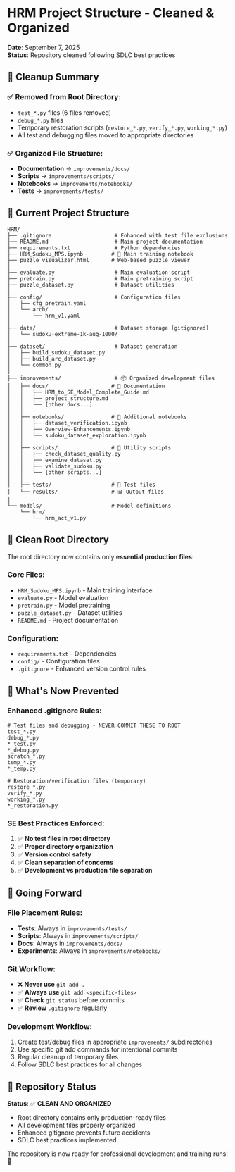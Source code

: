 # HRM Project Structure - Cleaned & Organized

**Date**: September 7, 2025  
**Status**: Repository cleaned following SDLC best practices

## 🧹 Cleanup Summary

### ✅ **Removed from Root Directory:**
- `test_*.py` files (6 files removed)
- `debug_*.py` files
- Temporary restoration scripts (`restore_*.py`, `verify_*.py`, `working_*.py`)
- All test and debugging files moved to appropriate directories

### ✅ **Organized File Structure:**
- **Documentation** → `improvements/docs/`
- **Scripts** → `improvements/scripts/`
- **Notebooks** → `improvements/notebooks/`
- **Tests** → `improvements/tests/`

## 📁 Current Project Structure

```
HRM/
├── .gitignore                    # Enhanced with test file exclusions
├── README.md                     # Main project documentation
├── requirements.txt              # Python dependencies
├── HRM_Sudoku_MPS.ipynb         # 🎯 Main training notebook
├── puzzle_visualizer.html       # Web-based puzzle viewer
│
├── evaluate.py                   # Main evaluation script
├── pretrain.py                   # Main pretraining script  
├── puzzle_dataset.py             # Dataset utilities
│
├── config/                       # Configuration files
│   ├── cfg_pretrain.yaml
│   └── arch/
│       └── hrm_v1.yaml
│
├── data/                         # Dataset storage (gitignored)
│   └── sudoku-extreme-1k-aug-1000/
│
├── dataset/                      # Dataset generation
│   ├── build_sudoku_dataset.py
│   ├── build_arc_dataset.py
│   └── common.py
│
├── improvements/                 # 📦 Organized development files
│   ├── docs/                    # 📄 Documentation
│   │   ├── HRM_to_SE_Model_Complete_Guide.md
│   │   ├── project_structure.md
│   │   └── [other docs...]
│   │
│   ├── notebooks/               # 📓 Additional notebooks
│   │   ├── dataset_verification.ipynb
│   │   ├── Overview-Enhancements.ipynb
│   │   └── sudoku_dataset_exploration.ipynb
│   │
│   ├── scripts/                 # 🔧 Utility scripts
│   │   ├── check_dataset_quality.py
│   │   ├── examine_dataset.py
│   │   ├── validate_sudoku.py
│   │   └── [other scripts...]
│   │
│   ├── tests/                   # 🧪 Test files
│   └── results/                 # 📊 Output files
│
└── models/                      # Model definitions
    └── hrm/
        └── hrm_act_v1.py
```

## 🎯 Clean Root Directory

The root directory now contains only **essential production files**:

### **Core Files:**
- `HRM_Sudoku_MPS.ipynb` - Main training interface
- `evaluate.py` - Model evaluation
- `pretrain.py` - Model pretraining  
- `puzzle_dataset.py` - Dataset utilities
- `README.md` - Project documentation

### **Configuration:**
- `requirements.txt` - Dependencies
- `config/` - Configuration files
- `.gitignore` - Enhanced version control rules

## 🚫 What's Now Prevented

### **Enhanced .gitignore Rules:**
```gitignore
# Test files and debugging - NEVER COMMIT THESE TO ROOT
test_*.py
debug_*.py
*_test.py
*_debug.py
scratch_*.py
temp_*.py
*_temp.py

# Restoration/verification files (temporary)
restore_*.py
verify_*.py
working_*.py
*_restoration.py
```

### **SE Best Practices Enforced:**
1. ✅ **No test files in root directory**
2. ✅ **Proper directory organization**
3. ✅ **Version control safety**
4. ✅ **Clean separation of concerns**
5. ✅ **Development vs production file separation**

## 🎯 Going Forward

### **File Placement Rules:**
- **Tests**: Always in `improvements/tests/`
- **Scripts**: Always in `improvements/scripts/`
- **Docs**: Always in `improvements/docs/`
- **Experiments**: Always in `improvements/notebooks/`

### **Git Workflow:**
- ❌ **Never use** `git add .` 
- ✅ **Always use** `git add <specific-files>`
- ✅ **Check** `git status` before commits
- ✅ **Review** `.gitignore` regularly

### **Development Workflow:**
1. Create test/debug files in appropriate `improvements/` subdirectories
2. Use specific git add commands for intentional commits
3. Regular cleanup of temporary files
4. Follow SDLC best practices for all changes

## 🚀 Repository Status

**Status**: ✅ **CLEAN AND ORGANIZED**
- Root directory contains only production-ready files
- All development files properly organized
- Enhanced gitignore prevents future accidents
- SDLC best practices implemented

The repository is now ready for professional development and training runs! 🎯
